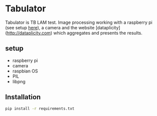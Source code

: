 # Tabulator

Tabulator is TB LAM test. Image processing working with a raspberry pi (see setup [here](http://dataplicity.com/get-started/raspberry-pi/)), a camera and the website [dataplicity] (http://dataplicity.com) which aggregates and presents the results.

## setup

 - raspberry pi
 - camera
 - raspbian OS
 - PIL
 - libpng

## Installation

```bash
pip install -r requirements.txt
```
